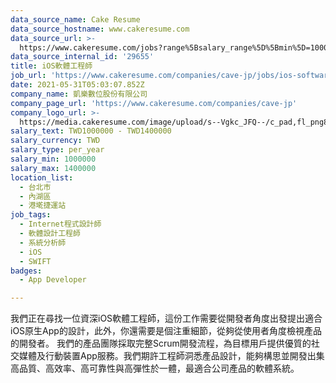 ```yaml
---
data_source_name: Cake Resume
data_source_hostname: www.cakeresume.com
data_source_url: >-
  https://www.cakeresume.com/jobs?range%5Bsalary_range%5D%5Bmin%5D=1000000&refinementList%5Bprofession%5D%5B0%5D=tech_android-development&refinementList%5Bprofession%5D%5B1%5D=tech_ios-development
data_source_internal_id: '29655'
title: iOS軟體工程師
job_url: 'https://www.cakeresume.com/companies/cave-jp/jobs/ios-software-engineer-bf2cbe'
date: 2021-05-31T05:03:07.852Z
company_name: 凱樂數位股份有限公司
company_page_url: 'https://www.cakeresume.com/companies/cave-jp'
company_logo_url: >-
  https://media.cakeresume.com/image/upload/s--Vgkc_JFQ--/c_pad,fl_png8,h_200,w_200/v1614857295/kf0uf1twtpfxbe7zriot.png
salary_text: TWD1000000 - TWD1400000
salary_currency: TWD
salary_type: per_year
salary_min: 1000000
salary_max: 1400000
location_list:
  - 台北市
  - 內湖區
  - 港墘捷運站
job_tags:
  - Internet程式設計師
  - 軟體設計工程師
  - 系統分析師
  - iOS
  - SWIFT
badges:
  - App Developer

---
```


我們正在尋找一位資深iOS軟體工程師，這份工作需要從開發者角度出發提出適合iOS原生App的設計，此外，你還需要是個注重細節，從夠從使用者角度檢視產品的開發者。 我們的產品團隊採取完整Scrum開發流程，為目標用戶提供優質的社交媒體及行動裝置App服務。我們期許工程師洞悉產品設計，能夠構思並開發出集高品質、高效率、高可靠性與高彈性於一體，最適合公司產品的軟體系統。